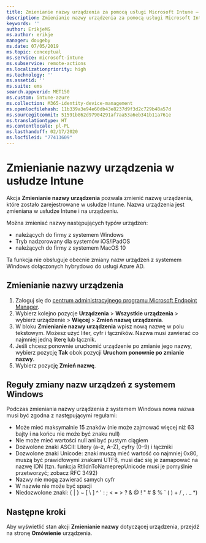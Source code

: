 ```yaml
---
title: Zmienianie nazwy urządzenia za pomocą usługi Microsoft Intune — Azure | Microsoft Docs
description: Zmienianie nazwy urządzenia za pomocą usługi Microsoft Intune.
keywords: ''
author: ErikjeMS
ms.author: erikje
manager: dougeby
ms.date: 07/05/2019
ms.topic: conceptual
ms.service: microsoft-intune
ms.subservice: remote-actions
ms.localizationpriority: high
ms.technology: ''
ms.assetid: ''
ms.suite: ems
search.appverid: MET150
ms.custom: intune-azure
ms.collection: M365-identity-device-management
ms.openlocfilehash: 11b339a3e94e60db43e8237d9f3d2c729b48a57d
ms.sourcegitcommit: 51591b862d97904291af7aa53a6eb341b11a761e
ms.translationtype: HT
ms.contentlocale: pl-PL
ms.lasthandoff: 02/17/2020
ms.locfileid: "77413609"
---
```

# <a name="rename-a-device-in-intune"></a>Zmienianie nazwy urządzenia w usłudze Intune

Akcja **Zmienianie nazwy urządzenia** pozwala zmienić nazwę urządzenia, które zostało zarejestrowane w usłudze Intune. Nazwa urządzenia jest zmieniana w usłudze Intune i na urządzeniu.

Można zmieniać nazwy następujących typów urządzeń:
- należących do firmy z systemem Windows 
- Tryb nadzorowany dla systemów iOS/iPadOS
- należących do firmy z systemem MacOS 10

Ta funkcja nie obsługuje obecnie zmiany nazw urządzeń z systemem Windows dołączonych hybrydowo do usługi Azure AD.

## <a name="rename-a-device"></a>Zmienianie nazwy urządzenia

1. Zaloguj się do [centrum administracyjnego programu Microsoft Endpoint Manager](https://go.microsoft.com/fwlink/?linkid=2109431).
3. Wybierz kolejno pozycje **Urządzenia** > **Wszystkie urządzenia** > wybierz urządzenie > **Więcej** > **Zmień nazwę urządzenia**.
4. W bloku **Zmienianie nazwy urządzenia** wpisz nową nazwę w polu tekstowym. Możesz użyć liter, cyfr i łączników. Nazwa musi zawierać co najmniej jedną literę lub łącznik.
5. Jeśli chcesz ponownie uruchomić urządzenie po zmianie jego nazwy, wybierz pozycję **Tak** obok pozycji **Uruchom ponownie po zmianie nazwy**.
6. Wybierz pozycję **Zmień nazwę**.

## <a name="windows-device-rename-rules"></a>Reguły zmiany nazw urządzeń z systemem Windows
Podczas zmieniania nazwy urządzenia z systemem Windows nowa nazwa musi być zgodna z następującymi regułami:
- Może mieć maksymalnie 15 znaków (nie może zajmować więcej niż 63 bajty i na końcu nie może być znaku null)
- Nie może mieć wartości null ani być pustym ciągiem
- Dozwolone znaki ASCII: Litery (a–z, A–Z), cyfry (0–9) i łączniki
- Dozwolone znaki Unicode: znaki muszą mieć wartość co najmniej 0x80, muszą być prawidłowymi znakami UTF8, musi dać się je zamapować na nazwę IDN (tzn. funkcja RtlIdnToNameprepUnicode musi je pomyślnie przetworzyć; zobacz RFC 3492)
- Nazwy nie mogą zawierać samych cyfr
- W nazwie nie może być spacji
- Niedozwolone znaki: { | } ~ [ \ ] ^ ' : ; < = > ? & @ ! " # $ % ` ( ) + / , . _ *)


## <a name="next-steps"></a>Następne kroki

Aby wyświetlić stan akcji **Zmienianie nazwy** dotyczącej urządzenia, przejdź na stronę **Omówienie** urządzenia.

